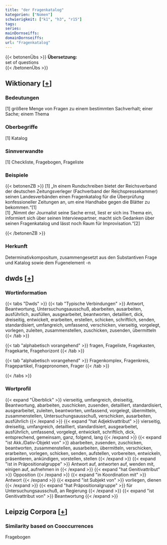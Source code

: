 ```yaml
---
title: "der Fragenkatalog"
kategorien: ["Nomen"]
schwierigkeit: ["k1", "h3", "r15"]
tags:
series:
mainDornseiffs:
domainDornseiffs:
url: "Fragenkatalog"
---
```


{{< betonenÜbs >}}
**Übersetzung:**  
set of questions  
{{< /betonenÜbs >}}

## Wiktionary [[+](https://de.wiktionary.org/wiki/Fragenkatalog)]

### Bedeutungen
[1] größere Menge von Fragen zu einem bestimmten Sachverhalt; einer Sache; einem Thema  

### Oberbegriffe
[1] Katalog  

### Sinnverwandte
[1] Checkliste, Fragebogen, Frageliste  

### Beispiele
{{< betonenZB >}}
[1] „In einem Rundschreiben bietet der Reichsverband der deutschen Zeitungsverleger (Fachverband der Reichspressekammer) seinen Landesverbänden einen Fragenkatalog für die Überprüfung konfessioneller Zeitungen an, um eine Handhabe gegen die Blätter zu bekommen.“[1]  
[1] „Nimmt der Journalist seine Sache ernst, liest er sich ins Thema ein, informiert sich über seinen Interviewpartner, macht sich Gedanken über seinen Fragenkatalog und lässt noch Raum für Improvisation.“[2]  

{{< /betonenZB >}}
### Herkunft
Determinativkompositum, zusammengesetzt aus den Substantiven Frage und Katalog sowie dem Fugenelement -n  



## dwds [[+](https://www.dwds.de/wb/Fragenkatalog)]

### Wortinformation
{{< tabs "Dwds" >}}
{{< tab "Typische Verbindungen" >}}
Antwort, Beantwortung, Untersuchungsausschuß, abarbeiten, ausarbeiten, ausführlich, ausfüllen, ausgearbeitet, beantworten, detailliert, dick, dreiseitig, entwickelt, erarbeiten, erstellen, schicken, schriftlich, senden, standardisiert, umfangreich, umfassend, verschicken, vierseitig, vorgelegt, vorlegen, zuleiten, zusammenstellen, zuschicken, zusenden, übermitteln
{{< /tab >}}

{{< tab "alphabetisch vorangehend" >}}
fragen, Frageliste, Fragekasten, Fragekarte, Fragehorizont
{{< /tab >}}

{{< tab "alphabetisch vorangehend" >}}
Fragenkomplex, Fragenkreis, Fragepartikel, Fragepronomen, Frager
{{< /tab >}}

{{< /tabs >}}

### Wortprofil
{{< expand "Überblick" >}} vierseitig, umfangreich, dreiseitig, Beantwortung, abarbeiten, zuschicken, zusenden, detailliert, standardisiert, ausgearbeitet, zuleiten, beantworten, umfassend, vorgelegt, übermitteln, zusammenstellen, Untersuchungsausschuß, verschicken, ausarbeiten, ausführlich {{< /expand >}}
{{< expand "hat Adjektivattribut" >}} vierseitig, dreiseitig, umfangreich, detailliert, standardisiert, ausgearbeitet, ausführlich, umfassend, vorgelegt, entwickelt, schriftlich, dick, entsprechend, gemeinsam, ganz, folgend, lang {{< /expand >}}
{{< expand "ist Akk./Dativ-Objekt von" >}} abarbeiten, zusenden, zuschicken, beantworten, zusammenstellen, ausarbeiten, übermitteln, verschicken, erarbeiten, vorlegen, schicken, senden, aufstellen, vorbereiten, entwickeln, präsentieren, ankündigen, vorstellen, stellen {{< /expand >}}
{{< expand "ist in Präpositionalgruppe" >}} Antwort auf, antworten auf, wenden mit, einigen auf, aufnehmen in {{< /expand >}}
{{< expand "hat Genitivattribut" >}} Opposition {{< /expand >}}
{{< expand "in Koordination mit" >}} Antwort {{< /expand >}}
{{< expand "ist Subjekt von" >}} vorliegen, dienen {{< /expand >}}
{{< expand "hat Präpositionalgruppe" >}} für Untersuchungsausschuß, an Regierung {{< /expand >}}
{{< expand "ist Genitivattribut von" >}} Beantwortung {{< /expand >}}

## Leipzig Corpora [[+](https://corpora.uni-leipzig.de/en/res?word=Fragenkatalog&corpusId=deu_newscrawl-public_2018)]


### Similarity based on Cooccurrences
Fragebogen

